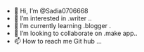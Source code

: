 - 👋 Hi, I’m @Sadia0706668
- 👀 I’m interested in .writer ..
- 🌱 I’m currently learning .blogger .
- 💞️ I’m looking to collaborate on .make app..
- 📫 How to reach me Git hub ...

<!---
Sadia0706668/Sadia0706668 is a ✨ special ✨ repository because its `README.md` (this file) appears on your GitHub profile.
You can click the Preview link to take a look at your changes.
--->
